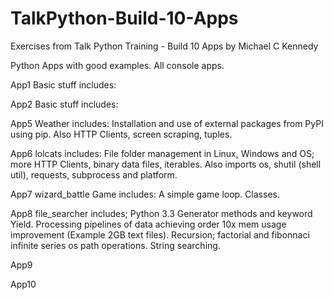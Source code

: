 # TalkPython-Build-10-Apps
Exercises from Talk Python Training - Build 10 Apps by Michael C Kennedy

Python Apps with good examples.
All console apps.

App1 Basic stuff includes:

App2 Basic stuff includes:



App5 Weather includes:
Installation and use of external packages from PyPI using pip.
Also HTTP Clients, screen scraping, tuples.

App6 lolcats includes:
File folder management in Linux, Windows and OS; more HTTP Clients, binary data files, iterables.
Also imports os, shutil (shell util), requests, subprocess and platform.

App7 wizard_battle Game includes:
A simple game loop. Classes.

App8 file_searcher includes;
Python 3.3 Generator methods and keyword Yield.
Processing pipelines of data achieving order 10x mem usage improvement (Example 2GB text files).
Recursion; factorial and fibonnaci infinite series
os path operations.
String searching.

App9

App10

